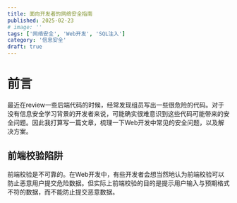 ```yaml
---
title: 面向开发者的网络安全指南
published: 2025-02-23
# image: ''
tags: ['网络安全', 'Web开发', 'SQL注入']
category: '信息安全'
draft: true
---
```


# 前言

最近在review一些后端代码的时候，经常发现组员写出一些很危险的代码。对于没有信息安全学习背景的开发者来说，可能确实很难意识到这些代码可能带来的安全问题。因此我打算写一篇文章，梳理一下Web开发中常见的安全问题，以及解决方案。

## 前端校验陷阱

前端校验是不可靠的。在Web开发中，有些开发者会想当然地认为前端校验可以防止恶意用户提交危险数据。但实际上前端校验的目的是提示用户输入与预期格式不符的数据，而不能防止提交恶意数据。




